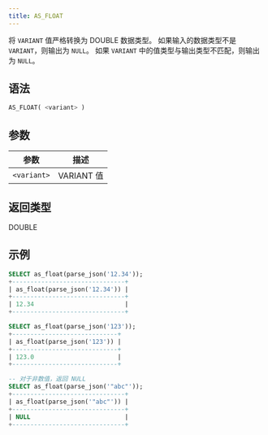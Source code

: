 ```yaml
---
title: AS_FLOAT
---
```


将 `VARIANT` 值严格转换为 DOUBLE 数据类型。
如果输入的数据类型不是 `VARIANT`，则输出为 `NULL`。
如果 `VARIANT` 中的值类型与输出类型不匹配，则输出为 `NULL`。

## 语法

```sql
AS_FLOAT( <variant> )
```

## 参数

| 参数 | 描述 |
|-------------|-------------------|
| `<variant>` | VARIANT 值 |

## 返回类型

DOUBLE

## 示例

```sql
SELECT as_float(parse_json('12.34'));
+-------------------------------+
| as_float(parse_json('12.34')) |
+-------------------------------+
| 12.34                         |
+-------------------------------+

SELECT as_float(parse_json('123'));
+-----------------------------+
| as_float(parse_json('123')) |
+-----------------------------+
| 123.0                       |
+-----------------------------+

-- 对于非数值，返回 NULL
SELECT as_float(parse_json('"abc"'));
+-------------------------------+
| as_float(parse_json('"abc"')) |
+-------------------------------+
| NULL                          |
+-------------------------------+
```